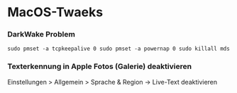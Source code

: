 # MacOS-Twaeks

### DarkWake Problem
`
sudo pmset -a tcpkeepalive 0
sudo pmset -a powernap 0
sudo killall mds
`
### Texterkennung in Apple Fotos (Galerie) deaktivieren
Einstellungen > Allgemein > Sprache & Region -> Live-Text deaktivieren
